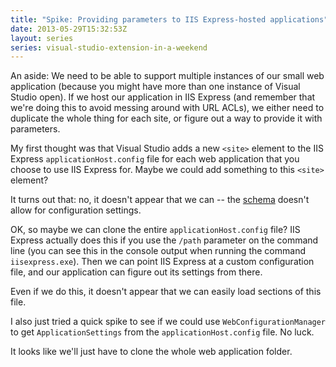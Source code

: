 ```yaml
---
title: "Spike: Providing parameters to IIS Express-hosted applications"
date: 2013-05-29T15:32:53Z
layout: series
series: visual-studio-extension-in-a-weekend
---
```

An aside: We need to be able to support multiple instances of our small web application (because you might have more
than one instance of Visual Studio open). If we host our application in IIS Express (and remember that we're doing this
to avoid messing around with URL ACLs), we either need to duplicate the whole thing for each site, or figure out a way
to provide it with parameters.

My first thought was that Visual Studio adds a new `<site>` element to the IIS Express `applicationHost.config` file for
each web application that you choose to use IIS Express for. Maybe we could add something to this `<site>` element?

It turns out that: no, it doesn't appear that we can -- the
[schema](http://www.iis.net/configreference/system.applicationhost/sites/site/application) doesn't allow for
configuration settings.

OK, so maybe we can clone the entire `applicationHost.config` file? IIS Express actually does this if you use the
`/path` parameter on the command line (you can see this in the console output when running the command
`iisexpress.exe`). Then we can point IIS Express at a custom configuration file, and our application can figure out its
settings from there.

Even if we do this, it doesn't appear that we can easily load sections of this file.

I also just tried a quick spike to see if we could use `WebConfigurationManager` to get `ApplicationSettings` from the
`applicationHost.config` file. No luck.

It looks like we'll just have to clone the whole web application folder.
